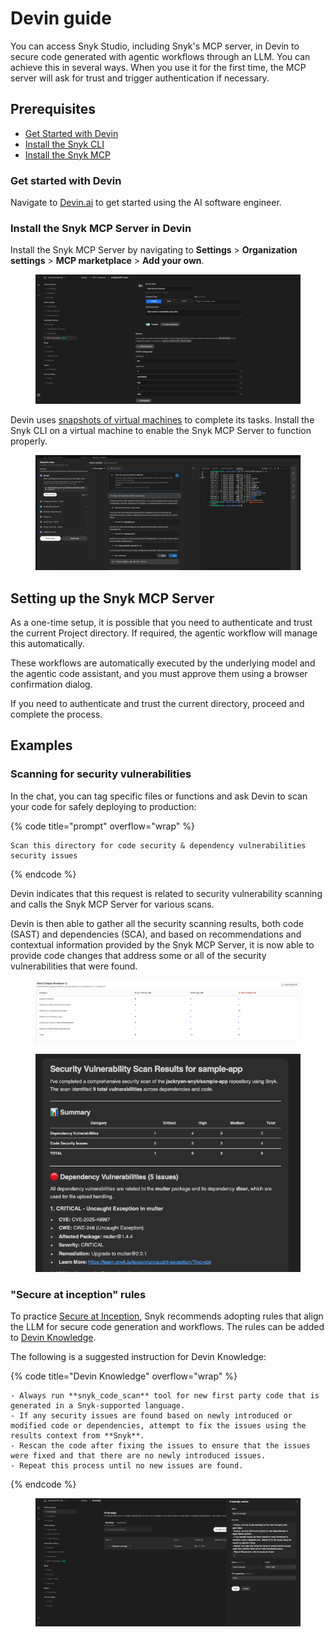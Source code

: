 # Devin guide

You can access Snyk Studio, including Snyk's MCP server, in Devin to secure code generated with agentic workflows through an LLM. You can achieve this in several ways. When you use it for the first time, the MCP server will ask for trust and trigger authentication if necessary.

## Prerequisites

* [Get Started with Devin](devin-guide.md#get-started-with-devin)
* [Install the Snyk CLI](../../../developer-tools/snyk-cli/install-or-update-the-snyk-cli/)
* [Install the Snyk MCP](devin-guide.md#install-the-snyk-mcp-server-in-cursor)

### Get started with Devin

Navigate to [Devin.ai](https://devin.ai/) to get started using the AI software engineer.

### Install the Snyk MCP Server in Devin

Install the Snyk MCP Server by navigating to **Settings** > **Organization settings** > **MCP marketplace** > **Add your own**.

<figure><img src="../../../.gitbook/assets/image (385).png" alt=""><figcaption></figcaption></figure>

Devin uses [snapshots of virtual machines](https://docs.devin.ai/onboard-devin/repo-setup) to complete its tasks. Install the Snyk CLI on a virtual machine to enable the Snyk MCP Server to function properly.

<figure><img src="../../../.gitbook/assets/image (392).png" alt=""><figcaption></figcaption></figure>

## Setting up the Snyk MCP Server

As a one-time setup, it is possible that you need to authenticate and trust the current Project directory. If required, the agentic workflow will manage this automatically.

These workflows are automatically executed by the underlying model and the agentic code assistant, and you must approve them using a browser confirmation dialog.

If you need to authenticate and trust the current directory, proceed and complete the process.

## Examples

### Scanning for security vulnerabilities

In the chat, you can tag specific files or functions and ask Devin to scan your code for safely deploying to production:

{% code title="prompt" overflow="wrap" %}
```
Scan this directory for code security & dependency vulnerabilities security issues
```
{% endcode %}

Devin indicates that this request is related to security vulnerability scanning and calls the Snyk MCP Server for various scans.

Devin is then able to gather all the security scanning results, both code (SAST) and dependencies (SCA), and based on recommendations and contextual information provided by the Snyk MCP Server, it is now able to provide code changes that address some or all of the security vulnerabilities that were found.

<figure><img src="../../../.gitbook/assets/image (387).png" alt=""><figcaption></figcaption></figure>

<figure><img src="../../../.gitbook/assets/image (388).png" alt=""><figcaption></figcaption></figure>

### "Secure at inception" rules

To practice [Secure at Inception](../../../discover-snyk/getting-started/glossary.md#secure-at-inception), Snyk recommends adopting rules that align the LLM for secure code generation and workflows. The rules can be added to [Devin Knowledge](https://docs.devin.ai/product-guides/knowledge).

The following is a suggested instruction for Devin Knowledge:

{% code title="Devin Knowledge" overflow="wrap" %}
```
- Always run **snyk_code_scan** tool for new first party code that is generated in a Snyk-supported language.
- If any security issues are found based on newly introduced or modified code or dependencies, attempt to fix the issues using the results context from **Snyk**.
- Rescan the code after fixing the issues to ensure that the issues were fixed and that there are no newly introduced issues.
- Repeat this process until no new issues are found.
```
{% endcode %}

<figure><img src="../../../.gitbook/assets/image (390).png" alt=""><figcaption></figcaption></figure>
